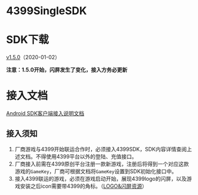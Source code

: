 ﻿4399SingleSDK
=============
# SDK下载  
[v1.5.0](https://github.com/4399SDKDev/4399SingleSDK/archive/v1.5.0.zip)（2020-01-02）

**注意：1.5.0开始，闪屏发生了变化，接入方务必更新**


# 接入文档
[Android SDK客户端接入说明文档](https://github.com/4399SDKDev/4399SingleSDK/blob/master/Documents/Client.md)   

## 接入须知   
1. 厂商游戏与4399开始联运合作时，必须接入4399SDK，SDK内容详情查阅上述文档。不得使用4399平台以外的登陆、充值接口。  
2. 厂商接入前需在4399原创平台注册一款新游戏，注册后将得到一个对应这款游戏的`GameKey`，厂商可根据文档将`GameKey`设置到SDK初始化接口中。  
3. 接入4399联运的游戏，必须在游戏启动开始，展现4399logo的闪屏，以及游戏安装之后icon需要带4399的角标。（[LOGO&闪屏资源](https://github.com/4399SDKDev/4399SingleSDK/blob/master/Resource)）  
